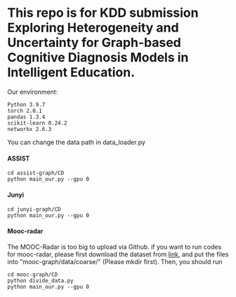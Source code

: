 # This repo is for KDD submission Exploring Heterogeneity and Uncertainty for Graph-based Cognitive Diagnosis Models in Intelligent Education. 

Our environment:
```
Python 3.9.7 
torch 2.0.1
pandas 1.3.4
scikit-learn 0.24.2
networkx 2.6.3
```
You can change the data path in data_loader.py
#### ASSIST
```
cd assist-graph/CD
python main_our.py --gpu 0
```
#### Junyi
```
cd junyi-graph/CD
python main_our.py --gpu 0
```
#### Mooc-radar
The MOOC-Radar is too big to upload via Github. 
if you want to run codes for mooc-radar, please first download the dataset from [link](https://cloud.tsinghua.edu.cn/d/5443ee05152344c79419/), and put the files into "mooc-graph/data/coarse/" (Please mkdir first).
Then, you should run
```
cd mooc-graph/CD
python divide_data.py
python main_our.py --gpu 0
```
